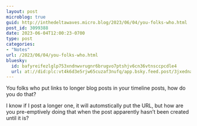 ```yaml
---
layout: post
microblog: true
guid: http://inthedeltawaves.micro.blog/2023/06/04/you-folks-who.html
post_id: 3099388
date: 2023-06-04T12:00:23-0700
type: post
categories:
- "Notes"
url: /2023/06/04/you-folks-who.html
bluesky:
  id: bafyreifezlglp753xndnwvrugnr6brugvo7ptshjv6cn36vtnsccpcdle4
  url: at://did:plc:vt4k6d3e5rjw65cuzaf3nufq/app.bsky.feed.post/3jxednalm6m2s
---
```

You folks who put links to longer blog posts in your timeline posts, how do you do that? 

I know if I post a longer one, it will automstically put the URL, but how are you pre-emptively doing that when the post apparently hasn’t been created until it is? 
